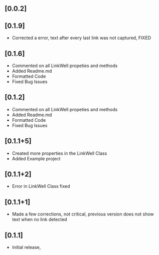 ## [0.0.2]

## [0.1.9]

* Corrected a error, text after every last link was not captured, FIXED

## [0.1.6]

* Commented on all LinkWell propeties and methods
* Added Readme.md
* Formatted Code
* Fixed Bug Issues


## [0.1.2]

* Commented on all LinkWell propeties and methods
* Added Readme.md
* Formatted Code
* Fixed Bug Issues


## [0.1.1+5]

* Created more properties in the LinkWell Class
* Added Example project

## [0.1.1+2]

* Error in LinkWell Class fixed

## [0.1.1+1]

* Made a few corrections, not critical, previous version does not show text when no link detected

## [0.1.1]

* Initial release,
